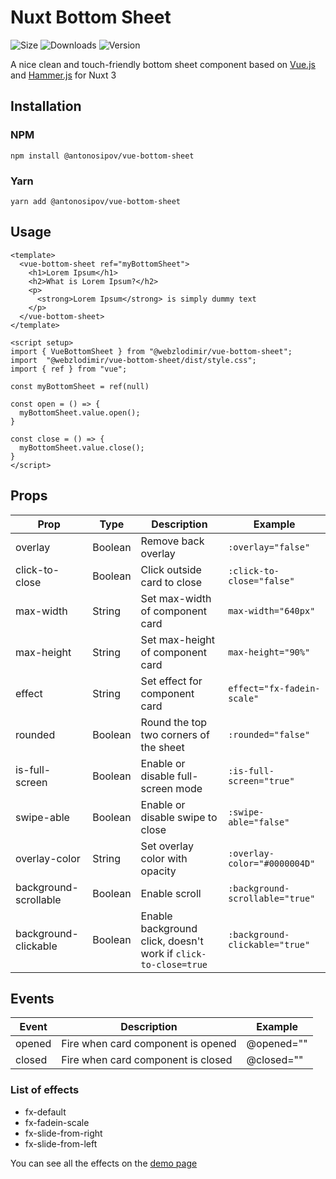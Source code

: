 

# Nuxt Bottom Sheet 
![Size](https://img.shields.io/bundlephobia/minzip/@antonosipov/vue-bottom-sheet)
![Downloads](https://img.shields.io/npm/dt/@antonosipov/vue-bottom-sheet)
![Version](https://img.shields.io/npm/v/@antonosipov/vue-bottom-sheet)

A nice clean and touch-friendly bottom sheet component based on [Vue.js](https://vuejs.org/) and [Hammer.js](https://hammerjs.github.io/) for Nuxt 3

## Installation

### NPM

```
npm install @antonosipov/vue-bottom-sheet
```

### Yarn

```
yarn add @antonosipov/vue-bottom-sheet
```

## Usage

```vue
<template>
  <vue-bottom-sheet ref="myBottomSheet">
    <h1>Lorem Ipsum</h1>
    <h2>What is Lorem Ipsum?</h2>
    <p>
      <strong>Lorem Ipsum</strong> is simply dummy text
    </p>
  </vue-bottom-sheet>
</template>

<script setup>
import { VueBottomSheet } from "@webzlodimir/vue-bottom-sheet";
import  "@webzlodimir/vue-bottom-sheet/dist/style.css";
import { ref } from "vue";

const myBottomSheet = ref(null)

const open = () => {
  myBottomSheet.value.open();
}

const close = () => {
  myBottomSheet.value.close();
}
</script>
```
## Props

| Prop                  | Type       | Description                                                    | Example                         |
|-----------------------|------------|----------------------------------------------------------------|---------------------------------|
| overlay               | Boolean    | Remove back overlay                                            |  `:overlay="false"`             |
| click-to-close        | Boolean    | Click outside card to close                                    | `:click-to-close="false"`       |
| max-width             | String     | Set max-width of component card                                | `max-width="640px"`             |
| max-height            | String     | Set max-height of component card                               | `max-height="90%"`              |
| effect                | String     | Set effect for component card                                  | `effect="fx-fadein-scale"`      |
| rounded               | Boolean    | Round the top two corners of the sheet                         | `:rounded="false"`              |
| is-full-screen        | Boolean    | Enable or disable full-screen mode                             | `:is-full-screen="true"`        |
| swipe-able            | Boolean    | Enable or disable swipe to close                               | `:swipe-able="false"`           |
| overlay-color         | String     | Set overlay color with opacity                                 | `:overlay-color="#0000004D"`    |
| background-scrollable | Boolean    | Enable scroll                                                  | `:background-scrollable="true"` |
| background-clickable  | Boolean    | Enable background click, doesn't work if `click-to-close=true` | `:background-clickable="true"`  |

## Events

| Event    | Description                          | Example      |
|----------|--------------------------------------|--------------|
| opened   | Fire when card component is opened   | @opened=""   |
| closed   | Fire when card component is closed   | @closed=""   |

### List of effects

- fx-default
- fx-fadein-scale
- fx-slide-from-right
- fx-slide-from-left

You can see all the effects on the [demo page](https://vaban-ru.github.io/vue-bottom-sheet-demo/)
